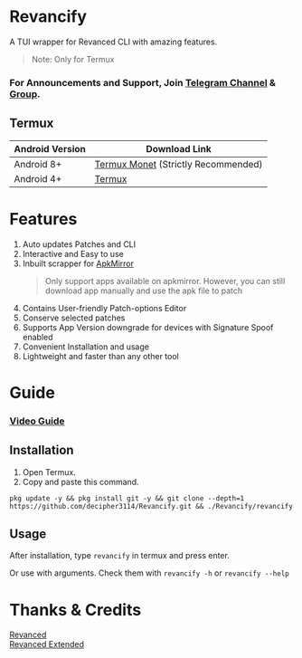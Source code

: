 # Revancify
A TUI wrapper for Revanced CLI with amazing features.
> Note: Only for Termux  

### For Announcements and Support, Join [Telegram Channel](https://t.me/revancify)  & [Group](https://t.me/revancifychat).  

## Termux
| Android Version | Download Link|
| ---- | ----- |
| Android 8+ | [Termux Monet](https://github.com/HardcodedCat/termux-monet/releases/latest) (Strictly Recommended)
| Android 4+ | [Termux](https://github.com/termux/termux-app/releases/latest)

# Features
1. Auto updates Patches and CLI
2. Interactive and Easy to use
3. Inbuilt scrapper for [ApkMirror](https://apkmirror.com)
    > Only support apps available on apkmirror. However, you can still download app manually and use the apk file to patch
4. Contains User-friendly Patch-options Editor
5. Conserve selected patches
6. Supports App Version downgrade for devices with Signature Spoof enabled
7. Convenient Installation and usage
6. Lightweight and faster than any other tool

# Guide

### [Video Guide](https://youtu.be/3e4OJ88I2pA)

## Installation
1. Open Termux.  
2. Copy and paste this command.  
```
pkg update -y && pkg install git -y && git clone --depth=1 https://github.com/decipher3114/Revancify.git && ./Revancify/revancify
```
## Usage
After installation, type `revancify` in termux and press enter.  

Or use with arguments. Check them with `revancify -h` or `revancify --help`

# Thanks & Credits
[Revanced](https://github.com/revanced)  
[Revanced Extended](https://github.com/inotia00)  
